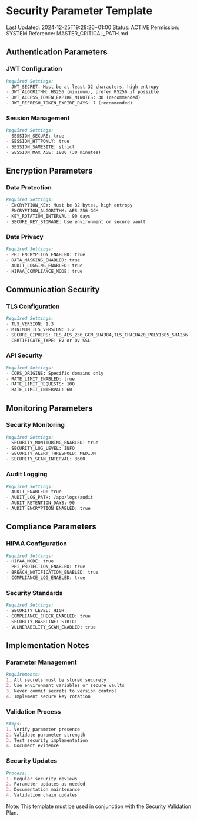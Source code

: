 # Security Parameter Template
Last Updated: 2024-12-25T19:28:26+01:00
Status: ACTIVE
Permission: SYSTEM
Reference: MASTER_CRITICAL_PATH.md

## Authentication Parameters

### JWT Configuration
```markdown
Required Settings:
- JWT_SECRET: Must be at least 32 characters, high entropy
- JWT_ALGORITHM: HS256 (minimum), prefer RS256 if possible
- JWT_ACCESS_TOKEN_EXPIRE_MINUTES: 30 (recommended)
- JWT_REFRESH_TOKEN_EXPIRE_DAYS: 7 (recommended)
```

### Session Management
```markdown
Required Settings:
- SESSION_SECURE: true
- SESSION_HTTPONLY: true
- SESSION_SAMESITE: strict
- SESSION_MAX_AGE: 1800 (30 minutes)
```

## Encryption Parameters

### Data Protection
```markdown
Required Settings:
- ENCRYPTION_KEY: Must be 32 bytes, high entropy
- ENCRYPTION_ALGORITHM: AES-256-GCM
- KEY_ROTATION_INTERVAL: 90 days
- SECURE_KEY_STORAGE: Use environment or secure vault
```

### Data Privacy
```markdown
Required Settings:
- PHI_ENCRYPTION_ENABLED: true
- DATA_MASKING_ENABLED: true
- AUDIT_LOGGING_ENABLED: true
- HIPAA_COMPLIANCE_MODE: true
```

## Communication Security

### TLS Configuration
```markdown
Required Settings:
- TLS_VERSION: 1.3
- MINIMUM_TLS_VERSION: 1.2
- SECURE_CIPHERS: TLS_AES_256_GCM_SHA384,TLS_CHACHA20_POLY1305_SHA256
- CERTIFICATE_TYPE: EV or OV SSL
```

### API Security
```markdown
Required Settings:
- CORS_ORIGINS: Specific domains only
- RATE_LIMIT_ENABLED: true
- RATE_LIMIT_REQUESTS: 100
- RATE_LIMIT_INTERVAL: 60
```

## Monitoring Parameters

### Security Monitoring
```markdown
Required Settings:
- SECURITY_MONITORING_ENABLED: true
- SECURITY_LOG_LEVEL: INFO
- SECURITY_ALERT_THRESHOLD: MEDIUM
- SECURITY_SCAN_INTERVAL: 3600
```

### Audit Logging
```markdown
Required Settings:
- AUDIT_ENABLED: true
- AUDIT_LOG_PATH: /app/logs/audit
- AUDIT_RETENTION_DAYS: 90
- AUDIT_ENCRYPTION_ENABLED: true
```

## Compliance Parameters

### HIPAA Configuration
```markdown
Required Settings:
- HIPAA_MODE: true
- PHI_PROTECTION_ENABLED: true
- BREACH_NOTIFICATION_ENABLED: true
- COMPLIANCE_LOG_ENABLED: true
```

### Security Standards
```markdown
Required Settings:
- SECURITY_LEVEL: HIGH
- COMPLIANCE_CHECK_ENABLED: true
- SECURITY_BASELINE: STRICT
- VULNERABILITY_SCAN_ENABLED: true
```

## Implementation Notes

### Parameter Management
```markdown
Requirements:
1. All secrets must be stored securely
2. Use environment variables or secure vaults
3. Never commit secrets to version control
4. Implement secure key rotation
```

### Validation Process
```markdown
Steps:
1. Verify parameter presence
2. Validate parameter strength
3. Test security implementation
4. Document evidence
```

### Security Updates
```markdown
Process:
1. Regular security reviews
2. Parameter updates as needed
3. Documentation maintenance
4. Validation chain updates
```

Note: This template must be used in conjunction with the Security Validation Plan.
